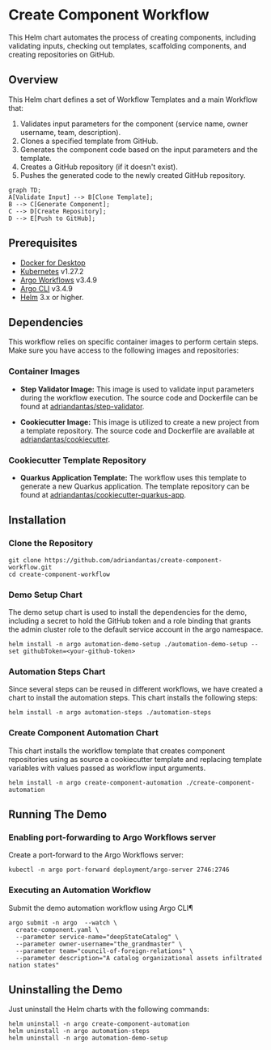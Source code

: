 # Create Component Workflow

This Helm chart automates the process of creating components, including validating inputs, checking out templates,
scaffolding components, and creating repositories on GitHub.

## Overview

This Helm chart defines a set of Workflow Templates and a main Workflow that:

1. Validates input parameters for the component (service name, owner username, team, description).
2. Clones a specified template from GitHub.
3. Generates the component code based on the input parameters and the template.
4. Creates a GitHub repository (if it doesn't exist).
5. Pushes the generated code to the newly created GitHub repository.

```mermaid
graph TD;
A[Validate Input] --> B[Clone Template];
B --> C[Generate Component];
C --> D[Create Repository];
D --> E[Push to GitHub];
```

## Prerequisites

- [Docker for Desktop](https://www.docker.com/products/docker-desktop/)
- [Kubernetes](https://kubernetes.io/) v1.27.2
- [Argo Workflows](https://argoproj.github.io/argo-workflows/) v3.4.9
- [Argo CLI](https://argoproj.github.io/argo-workflows/walk-through/argo-cli/) v3.4.9
- [Helm](https://helm.sh/) 3.x or higher.

## Dependencies

This workflow relies on specific container images to perform certain steps. Make sure you have access to the following
images and repositories:

### Container Images

- **Step Validator Image:** This image is used to validate input parameters during the workflow execution. The source
  code and Dockerfile can be found at [adriandantas/step-validator](https://github.com/adriandantas/step-validator).

- **Cookiecutter Image:** This image is utilized to create a new project from a template repository. The source code and
  Dockerfile are available at [adriandantas/cookiecutter](https://github.com/adriandantas/cookiecutter).

### Cookiecutter Template Repository

- **Quarkus Application Template:** The workflow uses this template to generate a new Quarkus application. The template
  repository can be found
  at [adriandantas/cookiecutter-quarkus-app](https://github.com/adriandantas/cookiecutter-quarkus-app).

## Installation

### Clone the Repository

```shell
git clone https://github.com/adriandantas/create-component-workflow.git
cd create-component-workflow
```

### Demo Setup Chart

The demo setup chart is used to install the dependencies for the demo, including a secret to hold the GitHub token and a
role binding that grants the admin cluster role to the default service account in the argo
namespace.

```shell
helm install -n argo automation-demo-setup ./automation-demo-setup --set githubToken=<your-github-token>
```

### Automation Steps Chart

Since several steps can be reused in different workflows, we have created a chart to install the automation steps. This
chart installs the following steps:

```shell
helm install -n argo automation-steps ./automation-steps
```

### Create Component Automation Chart

This chart installs the workflow template that creates component repositories using as source a cookiecutter template
and replacing template variables with values passed as workflow input arguments.

```shell
helm install -n argo create-component-automation ./create-component-automation
```

## Running The Demo

### Enabling port-forwarding to Argo Workflows server

Create a port-forward to the Argo Workflows server:

```shell
kubectl -n argo port-forward deployment/argo-server 2746:2746
```

### Executing an Automation Workflow

Submit the demo automation workflow using Argo CLI¶

```shell
argo submit -n argo  --watch \
  create-component.yaml \
  --parameter service-name="deepStateCatalog" \
  --parameter owner-username="the_grandmaster" \
  --parameter team="council-of-foreign-relations" \
  --parameter description="A catalog organizational assets infiltrated nation states"
```

## Uninstalling the Demo

Just uninstall the Helm charts with the following commands:

```shell
helm uninstall -n argo create-component-automation
helm uninstall -n argo automation-steps
helm uninstall -n argo automation-demo-setup
```